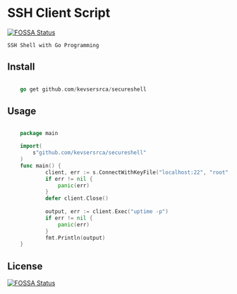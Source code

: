 # SSH Client Script
[![FOSSA Status](https://app.fossa.io/api/projects/git%2Bgithub.com%2Fkevsersrca%2Fsecureshell.svg?type=shield)](https://app.fossa.io/projects/git%2Bgithub.com%2Fkevsersrca%2Fsecureshell?ref=badge_shield)


    SSH Shell with Go Programming

## Install

```go

    go get github.com/kevsersrca/secureshell
```

## Usage

```go

    package main

    import(
        s"github.com/kevsersrca/secureshell"
    )
    func main() {
            client, err := s.ConnectWithKeyFile("localhost:22", "root", "/home/user/.ssh/id_rsa")
        	if err != nil {
        		panic(err)
        	}
        	defer client.Close()
        
        	output, err := client.Exec("uptime -p")
        	if err != nil {
        		panic(err)
        	}
        	fmt.Println(output)
    }

```


## License
[![FOSSA Status](https://app.fossa.io/api/projects/git%2Bgithub.com%2Fkevsersrca%2Fsecureshell.svg?type=large)](https://app.fossa.io/projects/git%2Bgithub.com%2Fkevsersrca%2Fsecureshell?ref=badge_large)